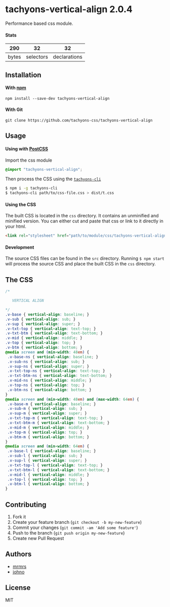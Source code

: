 # tachyons-vertical-align 2.0.4

Performance based css module.

#### Stats

290 | 32 | 32
---|---|---
bytes | selectors | declarations

## Installation

#### With [npm](https://npmjs.com)

```
npm install --save-dev tachyons-vertical-align
```

#### With Git

```
git clone https://github.com/tachyons-css/tachyons-vertical-align
```

## Usage

#### Using with [PostCSS](https://github.com/postcss/postcss)

Import the css module

```css
@import "tachyons-vertical-align";
```

Then process the CSS using the [`tachyons-cli`](https://github.com/tachyons-css/tachyons-cli)

```sh
$ npm i -g tachyons-cli
$ tachyons-cli path/to/css-file.css > dist/t.css
```

#### Using the CSS

The built CSS is located in the `css` directory. It contains an unminified and minified version.
You can either cut and paste that css or link to it directly in your html.

```html
<link rel="stylesheet" href="path/to/module/css/tachyons-vertical-align">
```

#### Development

The source CSS files can be found in the `src` directory.
Running `$ npm start` will process the source CSS and place the built CSS in the `css` directory.

## The CSS

```css
/*

   VERTICAL ALIGN

*/
.v-base { vertical-align: baseline; }
.v-sub { vertical-align: sub; }
.v-sup { vertical-align: super; }
.v-txt-top { vertical-align: text-top; }
.v-txt-btm { vertical-align: text-bottom; }
.v-mid { vertical-align: middle; }
.v-top { vertical-align: top; }
.v-btm { vertical-align: bottom; }
@media screen and (min-width: 48em) {
 .v-base-ns { vertical-align: baseline; }
 .v-sub-ns { vertical-align: sub; }
 .v-sup-ns { vertical-align: super; }
 .v-txt-top-ns { vertical-align: text-top; }
 .v-txt-btm-ns { vertical-align: text-bottom; }
 .v-mid-ns { vertical-align: middle; }
 .v-top-ns { vertical-align: top; }
 .v-btm-ns { vertical-align: bottom; }
}
@media screen and (min-width: 48em) and (max-width: 64em) {
 .v-base-m { vertical-align: baseline; }
 .v-sub-m { vertical-align: sub; }
 .v-sup-m { vertical-align: super; }
 .v-txt-top-m { vertical-align: text-top; }
 .v-txt-btm-m { vertical-align: text-bottom; }
 .v-mid-m { vertical-align: middle; }
 .v-top-m { vertical-align: top; }
 .v-btm-m { vertical-align: bottom; }
}
@media screen and (min-width: 64em) {
 .v-base-l { vertical-align: baseline; }
 .v-sub-l { vertical-align: sub; }
 .v-sup-l { vertical-align: super; }
 .v-txt-top-l { vertical-align: text-top; }
 .v-txt-btm-l { vertical-align: text-bottom; }
 .v-mid-l { vertical-align: middle; }
 .v-top-l { vertical-align: top; }
 .v-btm-l { vertical-align: bottom; }
}
```

## Contributing

1. Fork it
2. Create your feature branch (`git checkout -b my-new-feature`)
3. Commit your changes (`git commit -am 'Add some feature'`)
4. Push to the branch (`git push origin my-new-feature`)
5. Create new Pull Request

## Authors

* [mrmrs](http://mrmrs.io)
* [johno](http://johnotander.com)

## License

MIT

